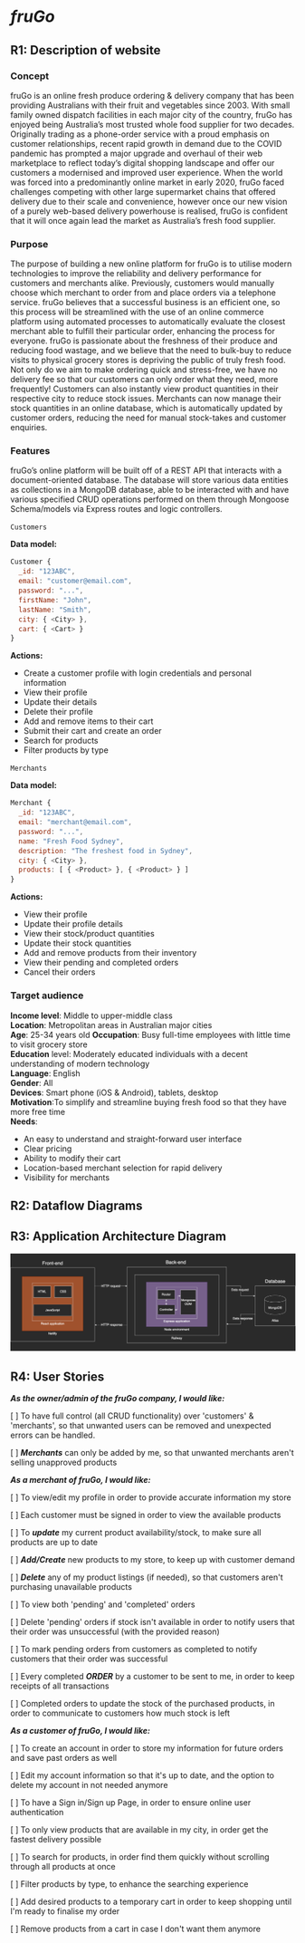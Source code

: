 # **_*fruGo*_**

## **R1: Description of website**

### **Concept**

fruGo is an online fresh produce ordering & delivery company that has been providing Australians with their fruit and vegetables since 2003. With small family owned dispatch facilities in each major city of the country, fruGo has enjoyed being Australia’s most trusted whole food supplier for two decades.
Originally trading as a phone-order service with a proud emphasis on customer relationships, recent rapid growth in demand due to the COVID pandemic has prompted a major upgrade and overhaul of their web marketplace to reflect today’s digital shopping landscape and offer our customers a modernised and improved user experience.
When the world was forced into a predominantly online market in early 2020, fruGo faced challenges competing with other large supermarket chains that offered delivery due to their scale and convenience, however once our new vision of a purely web-based delivery powerhouse is realised, fruGo is confident that it will once again lead the market as Australia’s fresh food supplier.

### **Purpose**

The purpose of building a new online platform for fruGo is to utilise modern technologies to improve the reliability and delivery performance for customers and merchants alike.
Previously, customers would manually choose which merchant to order from and place orders via a telephone service. fruGo believes that a successful business is an efficient one, so this process will be streamlined with the use of an online commerce platform using automated processes to automatically evaluate the closest merchant able to fulfill their particular order, enhancing the process for everyone.
fruGo is passionate about the freshness of their produce and reducing food wastage, and we believe that the need to bulk-buy to reduce visits to physical grocery stores is depriving the public of truly fresh food. Not only do we aim to make ordering quick and stress-free, we have no delivery fee so that our customers can only order what they need, more frequently!
Customers can also instantly view product quantities in their respective city to reduce stock issues.
Merchants can now manage their stock quantities in an online database, which is automatically updated by customer orders, reducing the need for manual stock-takes and customer enquiries.

### **Features**

fruGo’s online platform will be built off of a REST API that interacts with a document-oriented database. The database will store various data entities as collections in a MongoDB database, able to be interacted with and have various specified CRUD operations performed on them through Mongoose Schema/models via Express routes and logic controllers.

`Customers`

**Data model:**

```js
Customer {
  _id: "123ABC",
  email: "customer@email.com",
  password: "...",
  firstName: "John",
  lastName: "Smith",
  city: { <City> },
  cart: { <Cart> }
}
```

**Actions:**

- Create a customer profile with login credentials and personal information
- View their profile
- Update their details
- Delete their profile
- Add and remove items to their cart
- Submit their cart and create an order
- Search for products
- Filter products by type

`Merchants`

**Data model:**

```js
Merchant {
  _id: "123ABC",
  email: "merchant@email.com",
  password: "...",
  name: "Fresh Food Sydney",
  description: "The freshest food in Sydney",
  city: { <City> },
  products: [ { <Product> }, { <Product> } ]
}
```

**Actions:**

- View their profile
- Update their profile details
- View their stock/product quantities
- Update their stock quantities
- Add and remove products from their inventory
- View their pending and completed orders
- Cancel their orders

### **Target audience**

**Income level**: Middle to upper-middle class  
**Location**: Metropolitan areas in Australian major cities  
**Age**: 25-34 years old
**Occupation**: Busy full-time employees with little time to visit grocery store  
**Education** level: Moderately educated individuals with a decent understanding of modern technology  
**Language**: English  
**Gender**: All  
**Devices**: Smart phone (iOS & Android), tablets, desktop  
**Motivation**:To simplify and streamline buying fresh food so that they have more free time  
**Needs**:

- An easy to understand and straight-forward user interface
- Clear pricing
- Ability to modify their cart
- Location-based merchant selection for rapid delivery
- Visibility for merchants

## **R2: Dataflow Diagrams**

## **R3: Application Architecture Diagram**

![Application Architecture Diagram](./docs/AAD.png)

## **R4: User Stories**

**_As the owner/admin of the fruGo company, I would like:_**

[ ] To have full control (all CRUD functionality) over 'customers' & 'merchants', so that unwanted users can be removed and unexpected errors can be handled.

[ ] **_Merchants_** can only be added by me, so that unwanted merchants aren't selling unapproved products

**_As a merchant of fruGo, I would like:_**

[ ] To view/edit my profile in order to provide accurate information my store

[ ] Each customer must be signed in order to view the available products

[ ] To **_update_** my current product availability/stock, to make sure all products are up to date

[ ] **_Add/Create_** new products to my store, to keep up with customer demand

[ ] **_Delete_** any of my product listings (if needed), so that customers aren't purchasing unavailable products

[ ] To view both 'pending' and 'completed' orders

[ ] Delete 'pending' orders if stock isn't available in order to notify users that their order was unsuccessful (with the provided reason)

[ ] To mark pending orders from customers as completed to notify customers that their order was successful

[ ] Every completed **_ORDER_** by a customer to be sent to me, in order to keep receipts of all transactions

[ ] Completed orders to update the stock of the purchased products, in order to communicate to customers how much stock is left

**_As a customer of fruGo, I would like:_**

[ ] To create an account in order to store my information for future orders and save past orders as well

[ ] Edit my account information so that it's up to date, and the option to delete my account in not needed anymore

[ ] To have a Sign in/Sign up Page, in order to ensure online user authentication

[ ] To only view products that are available in my city, in order get the fastest delivery possible

[ ] To search for products, in order find them quickly without scrolling through all products at once

[ ] Filter products by type, to enhance the searching experience

[ ] Add desired products to a temporary cart in order to keep shopping until I'm ready to finalise my order

[ ] Remove products from a cart in case I don't want them anymore
